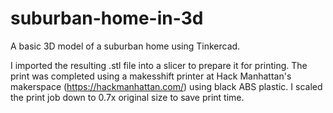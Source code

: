 # suburban-home-in-3d
A basic 3D model of a suburban home using Tinkercad. 

I imported the resulting .stl file into a slicer to prepare it for printing. The print was completed using a makesshift printer at Hack Manhattan's makerspace (https://hackmanhattan.com/) using black ABS plastic. I scaled the print job down to 0.7x original size to save print time. 
